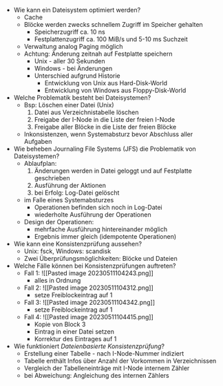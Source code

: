 - Wie kann ein Dateisystem optimiert werden?
	- Cache
	- Blöcke werden zwecks schnellem Zugriff im Speicher gehalten
		- Speicherzugriff ca. 10 ns
		- Festplattenzugriff ca. 100 MiB/s und 5-10 ms Suchzeit
	- Verwaltung analog Paging möglich
	- Achtung: Änderung zeitnah auf Festplatte speichern
		- Unix - aller 30 Sekunden
		- Windows - bei Änderungen
		- Unterschied aufgrund Historie
			- Entwicklung von Unix aus Hard-Disk-World
			- Entwicklung von Windows aus Floppy-Disk-World
- Welche Problematik besteht bei Dateisystemen?
	- Bsp: Löschen einer Datei (Unix)
		1. Datei aus Verzeichnistabelle löschen
		2. Freigabe der I-Node in die Liste der freien I-Node
		3. Freigabe aller Blöcke in die Liste der freien Blöcke
	- Inkonsistenzen, wenn Systemabsturz bevor Abschluss aller Aufgaben
- Wie beheben Journaling File Systems (JFS) die Problematik von Dateisystemen?
	- Ablaufplan:
		1. Änderungen werden in Datei geloggt und auf Festplatte geschrieben
		2. Ausführung der Aktionen
		3. bei Erfolg: Log-Datei gelöscht
	- im Falle eines Systemabsturzes
		- Operationen befinden sich noch in Log-Datei
		- wiederholte Ausführung der Operationen
	- Design der Operationen:
		- mehrfache Ausführung hintereinander möglich
		- Ergebnis immer gleich (idempotente Operationen)
- Wie kann eine Konsistenzprüfung aussehen?
	- Unix: fsck, Windows: scandisk
	- Zwei Überprüfungsmöglichkeiten: Blöcke und Dateien
- Welche Fälle können bei Konsistenzprüfungen auftreten?
	- Fall 1: ![[Pasted image 20230511104243.png]]
		- alles in Ordnung
	- Fall 2: ![[Pasted image 20230511104312.png]]
		- setze Freiblockeintrag auf 1
	- Fall 3: ![[Pasted image 20230511104342.png]]
		- setze Freiblockeintrag auf 1
	- Fall 4: ![[Pasted image 20230511104415.png]]
		- Kopie von Block 3
		- Eintrag in einer Datei setzen
		- Korrektur des Eintrages auf 1
- Wie funktioniert *Dateienbasierte Konsistenzprüfung*?
	- Erstellung einer Tabelle - nach I-Node-Nummer indiziert
	- Tabelle enthält Infos über Anzahl der Vorkommen in Verzeichnissen
	- Vergleich der Tabelleneinträge mit I-Node internem Zähler
	- bei Abweichung: Angleichung des internen Zählers

